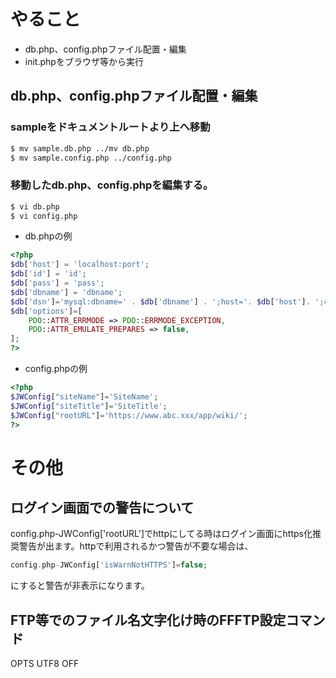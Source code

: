 # やること
- db.php、config.phpファイル配置・編集
- init.phpをブラウザ等から実行

## db.php、config.phpファイル配置・編集
### sampleをドキュメントルートより上へ移動
```bash
$ mv sample.db.php ../mv db.php
$ mv sample.config.php ../config.php
```

### 移動したdb.php、config.phpを編集する。
```bash
$ vi db.php
$ vi config.php
```
- db.phpの例
```php
<?php
$db['host'] = 'localhost:port';
$db['id'] = 'id';
$db['pass'] = 'pass';
$db['dbname'] = 'dbname';
$db['dsn']='mysql:dbname=' . $db['dbname'] . ';host='. $db['host']. ';charset=utf8mb4';
$db['options']=[
    PDO::ATTR_ERRMODE => PDO::ERRMODE_EXCEPTION,
    PDO::ATTR_EMULATE_PREPARES => false,
];
?>
```

- config.phpの例
```php
<?php
$JWConfig["siteName"]='SiteName';
$JWConfig["siteTitle"]='SiteTitle';
$JWConfig["rootURL"]='https://www.abc.xxx/app/wiki/';
?>
```

# その他
## ログイン画面での警告について
config.php-JWConfig['rootURL']でhttpにしてる時はログイン画面にhttps化推奨警告が出ます。httpで利用されるかつ警告が不要な場合は、
```php
config.php-JWConfig['isWarnNotHTTPS']=false;
```
にすると警告が非表示になります。
## FTP等でのファイル名文字化け時のFFFTP設定コマンド
OPTS UTF8 OFF
